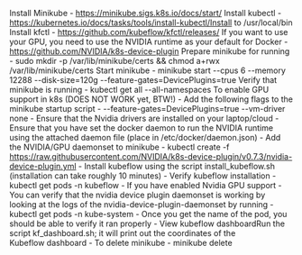 Install Minikube
	- https://minikube.sigs.k8s.io/docs/start/
Install kubectl
	- https://kubernetes.io/docs/tasks/tools/install-kubectl/Install to /usr/local/bin
Install kfctl
	- https://github.com/kubeflow/kfctl/releases/
If you want to use your GPU, you need to use the NVIDIA runtime as your default for Docker
	- https://github.com/NVIDIA/k8s-device-plugin
Prepare minikube for running
	- sudo mkdir -p /var/lib/minikube/certs && chmod a+rwx /var/lib/minikube/certs
Start minikube
	- minikube start --cpus 6 --memory 12288 --disk-size=120g --feature-gates=DevicePlugins=true
Verify that minikube is running
	- kubectl get all --all-namespaces
To enable GPU support in k8s (DOES NOT WORK yet, BTW!)
	- Add the following flags to the minikube startup script
		-  --feature-gates=DevicePlugins=true --vm-driver none
	- Ensure that the Nvidia drivers are installed on your laptop/cloud
	- Ensure that you have set the docker daemon to run the NVIDIA runtime using the attached daemon file (place in /etc/docker/daemon.json)
	- Add the NVIDIA/GPU daemonset to minikube
		- kubectl create -f https://raw.githubusercontent.com/NVIDIA/k8s-device-plugin/v0.7.3/nvidia-device-plugin.yml
	- Install kubeflow using the script install_kubeflow.sh (installation can take roughly 10 minutes)
	- Verify kubeflow installation
		- kubectl get pods -n kubeflow
	- If you have enabled Nvidia GPU support
		- You can verify that the nvidia device plugin daemonset is working by looking at the logs of the nvidia-device-plugin-daemonset by running
			- kubectl get pods -n kube-system
		- Once you get the name of the pod, you should be able to verify it ran properly
	- View kubeflow dashboardRun the script kf_dashboard.sh; it will print out the coordinates of the Kubeflow dashboard
	- To delete minikube
		- minikube delete
